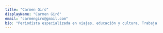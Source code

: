 ```yaml
---
title: "Carmen Giró"
displayName: "Carmen Giró"
email: "carmengiro@gmail.com"
bio: "Periodista especializada en viajes, educación y cultura. Trabaja, entre otros, para La Vanguardia, Viajes NG y RBA Revistas, y realiza talleres de comunicación para estudiantes y organizaciones. Autora de la guía 'Holanda. Guía esencial para descubrir el país', editada por Ecos Travel Books, y de dos libros, sobre niños de altas capacidades y sobre familias interculturales. En su blog, carmengiroperiodista, cuelga los temas que más le gustan."
---
```



